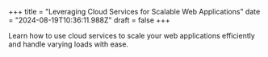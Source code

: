 +++
title = "Leveraging Cloud Services for Scalable Web Applications"
date = "2024-08-19T10:36:11.988Z"
draft = false
+++

  Learn how to use cloud services to scale your web applications efficiently and handle varying loads with ease.
        